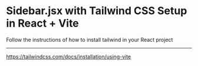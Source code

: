 # Sidebar.jsx with Tailwind CSS Setup in React + Vite

Follow the instructions of how to install tailwind in your React project

---

https://tailwindcss.com/docs/installation/using-vite